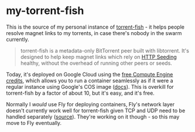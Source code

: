 # my-torrent-fish

This is the source of my personal instance of [torrent-fish](https://github.com/tweedge/torrent-fish) - it helps people resolve magnet links to my torrents, in case there's nobody in the swarm currently.

> torrent-fish is a metadata-only BitTorrent peer built with libtorrent. It's designed to help keep magnet links which rely on [HTTP Seeding](https://wiki.vuze.com/w/HTTP_Seeding) healthy, without the overhead of running other peers or seeds.

Today, it's deployed on Google Cloud using the [free Compute Engine credits](https://cloud.google.com/free/docs/free-cloud-features#compute), which allows you to run a container seamlessly as if it were a regular instance using Google's COS image ([docs](https://cloud.google.com/compute/docs/containers/deploying-containers)). This is overkill for torrent-fish by a factor of about 10, but it's easy, and it's free.

Normally I *would* use Fly for deploying containers, Fly's network layer doesn't currently work well for torrent-fish given TCP and UDP need to be handled separately ([source](https://web.archive.org/web/20230507003741/https://fly.io/docs/app-guides/udp-and-tcp/)). They're working on it though - so this may move to Fly eventually.